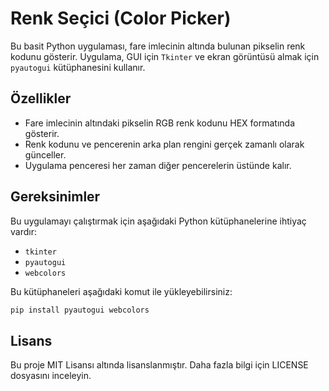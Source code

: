# Renk Seçici (Color Picker)

Bu basit Python uygulaması, fare imlecinin altında bulunan pikselin renk kodunu gösterir. Uygulama, GUI için `Tkinter` ve ekran görüntüsü almak için `pyautogui` kütüphanesini kullanır.

## Özellikler

- Fare imlecinin altındaki pikselin RGB renk kodunu HEX formatında gösterir.
- Renk kodunu ve pencerenin arka plan rengini gerçek zamanlı olarak günceller.
- Uygulama penceresi her zaman diğer pencerelerin üstünde kalır.

## Gereksinimler

Bu uygulamayı çalıştırmak için aşağıdaki Python kütüphanelerine ihtiyaç vardır:

- `tkinter`
- `pyautogui`
- `webcolors`

Bu kütüphaneleri aşağıdaki komut ile yükleyebilirsiniz:

```bash
pip install pyautogui webcolors
```

## Lisans
Bu proje MIT Lisansı altında lisanslanmıştır. Daha fazla bilgi için LICENSE dosyasını inceleyin.
